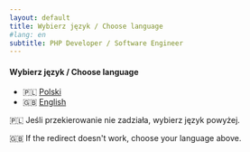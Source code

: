 ```yaml
---
layout: default
title: Wybierz język / Choose language
#lang: en
subtitle: PHP Developer / Software Engineer
---
```


#### Wybierz język / Choose language

- 🇵🇱 [Polski](/pl/)
- 🇬🇧 [English](/en/)

<script>
// automatyczne przekierowanie na podstawie ustawień przeglądarki (jeżeli dostępne)
(function(){
  try {
    var lang = (navigator.language || navigator.userLanguage || '').toLowerCase();
    if(lang.indexOf('pl') === 0) { window.location.href = '/pl/'; return; }
    if(lang.indexOf('en') === 0) { window.location.href = '/en/'; return; }
  } catch(e){}
})();
</script>

<p>🇵🇱 Jeśli przekierowanie nie zadziała, wybierz język powyżej.</p>
<p>🇬🇧 If the redirect doesn't work, choose your language above.</p>
